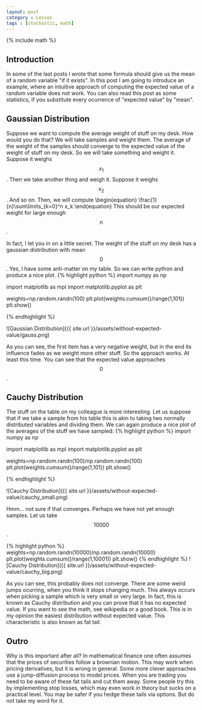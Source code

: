 ```yaml
---
layout: post
category : Lesson
tags : [stochastic, math]
---
```

{% include math %}

## Introduction
In some of the last posts I wrote that some formula should give us the
mean of a random variable "if it exists".
In this post I am going to introduce an example, where an intuitive
approach of computing the expected value of a random variable does not
work. You can also read this post as some statistics, if you
substitute every ocurrence of "expected value" by "mean".

## Gaussian Distribution
Suppose we want to compute the average weight of stuff on my desk.
How would you do that?
We will take samples and weight them. The average of the weight of the
samples should converge to the expected value of the weight of stuff
on my desk.
So we will take something and weight it. Suppose it weighs $$x_1$$.
Then we take another thing and weigh it. Suppose it weighs $$x_2$$.
And so on. Then, we will compute
\begin{equation}
\frac{1}{n}\sum\limits_{k=0}^n x_k
\end{equation}
This should be our expected weight for large enough $$n$$.

In fact, I let you in on a little secret. The weight of the stuff on
my desk has a gaussian distribution with mean $$0$$. Yes, I have some
anti-matter on my table.
So we can write python and produce a nice plot.
{% highlight python %}
import numpy as np

import matplotlib as mpl
import matplotlib.pyplot as plt

weights=np.random.randn(100)
plt.plot(weights.cumsum()/range(1,101))
plt.show()

{% endhighlight %}

![Gaussian Distribution]({{ site.url }}/assets/without-expected-value/gauss.png)

As you can see, the first item has a very negative weight, but in the
end its influence fades as we weight more other stuff.
So the approach works. At least this time.
You can see that the expected value approaches $$0$$.

## Cauchy Distribution
The stuff on the table on my colleague is more interesting.
Let us suppose that if we take a sample from his table this is akin to
taking two normally distributed variables and dividing them.
We can again produce a nice plot of the averages of the stuff we have
sampled:
{% highlight python %}
import numpy as np

import matplotlib as mpl
import matplotlib.pyplot as plt

weights=np.random.randn(100)/np.random.randn(100)
plt.plot(weights.cumsum()/range(1,101))
plt.show()

{% endhighlight %}

![Cauchy Distribution]({{ site.url }}/assets/without-expected-value/cauchy_small.png)

Hmm... not sure if that converges. Perhaps we have not yet enough
samples. Let us take $$10000$$.

{% highlight python %}
weights=np.random.randn(10000)/np.random.randn(10000)
plt.plot(weights.cumsum()/range(1,10001))
plt.show()
{% endhighlight %}
![Cauchy Distribution]({{ site.url }}/assets/without-expected-value/cauchy_big.png)

As you can see, this probably does not converge.  There are some weird
jumps ocurring, when you think it stops changing much. This always
occurs when picking a sample which is very small or very large. In
fact, this is known as Cauchy distribution and you can prove that it
has no expected value. If you want to see the math, see wikipedia or a
good book. This is in my opinion the easiest distribution without
expected value.
This characteristic is also known as fat tail.

## Outro
Why is this important after all?
In mathematical finance one often assumes that the prices of
securities follow a brownian motion. This may work when pricing
derivatives, but it is wrong in general. Some more clever approaches
use a jump-diffusion process to model prices.
When you are trading you need to be aware of these fat tails and cut
them away. Some people try this by implementing stop losses, which
may even work in theory but sucks on a practical level. You may be
safer if you hedge these tails via options. But do not take my word
for it.

